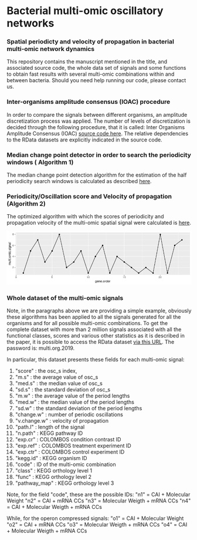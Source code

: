 # Bacterial multi-omic oscillatory networks
### Spatial periodicty and velocity of propagation in bacterial multi-omic network dynamics
This repository contains the manuscript mentioned in the title, and associated source code, the whole data set of signals and some functions to obtain fast results with several multi-omic combinations within and between bacteria. Should you need help running our code, please contact us.





### Inter-organisms amplitude consensus (IOAC) procedure 
In order to compare the signals between different organisms, an amplitude discretization process was applied. The number of levels of discretization is decided through the following procedure, that it is called: Inter Organisms Amplitude Consensus (IOAC) [source code here](ioac_procedure/Data_norm.R). The relative dependencies to the RData datasets are explicitly indicated in the source code.

### Median change point detector in order to search the periodicity windows ( Algorithm 1) 
The median change point detection algorithm for the estimation of the half periodicity search windows is calculated as described [here](SupplementaryAlgo1.R). 

### Periodicity/Oscillation score and Velocity of propagation (Algorithm 2)
The optimized algorithm with which the scores of periodicity and propagation velocity of the multi-omic spatial signal were calculated is [here](SupplementaryAlgo2.R).


![image](figures/plot1_supp.png)

### Whole dataset of the multi-omic signals
Note, in the paragraphs above we are providing a simple example, obviously these algorithms has been applied to all the signals generated for all the organisms and for all possible multi-omic combinations. To get the complete dataset with more than 2 million signals associated with all the functional classes, scores and various other statistics as it is described in the paper, it is possible to access the RData dataset [via this URL](https://thinfi.com/asxw). The password is: multi.org.2019.

In particular, this dataset presents these fields for each multi-omic signal:
1) "score" : the osc_s index, 
2) "m.s"   : the average value of osc_s
3) "med.s" : the median value of osc_s
4) "sd.s"  : the standard deviation of osc_s
5) "m.w"   : the average value of the period lengths
6) "med.w" : the median value of the period lengths
7) "sd.w"  : the standard deviation of the period lengths
8) "change.w"     : number of periodic oscillations
9) "v.change.w"   : velocity of propagation
10) "path.l"      : length of the signal
11) "n.path"      : KEGG pathway ID
12) "exp.cr"      : COLOMBOS condition contrast ID
13) "exp.ref"     : COLOMBOS treatment experiment ID
14) "exp.ctr"     : COLOMBOS control experiment ID
15) "kegg.id"     : KEGG organism ID
16) "code"        : ID of the multi-omic combination
17) "class"       : KEGG orthology level 1
18) "func"        : KEGG orthology level 2
19) "pathway_map" : KEGG orthology level 3

Note, for the field "code", these are the possible IDs:
"n1" = CAI + Molecular Weight
"n2" = CAI + mRNA CCs 
"n3" = Molecular Weigth  + mRNA CCs 
"n4" = CAI + Molecular Weigth  + mRNA CCs

While, for the operon compressed signals:
"o1" = CAI + Molecular Weight
"o2" = CAI + mRNA CCs 
"o3" = Molecular Weigth  + mRNA CCs 
"o4" = CAI + Molecular Weigth  + mRNA CCs
